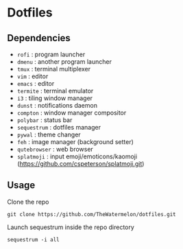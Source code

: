 # Dotfiles

## Dependencies
* `rofi` : program launcher 
* `dmenu` : another program launcher
* `tmux` : terminal multiplexer
* `vim` : editor
* `emacs` : editor
* `termite` : terminal emulator
* `i3` : tiling window manager
* `dunst` : notifications daemon
* `compton` : window manager compositor
* `polybar` : status bar
* `sequestrum` : dotfiles manager
* `pywal` : theme changer
* `feh` : image manager (background setter)
* `qutebrowser` : web browser
* `splatmoji` : input emoji/emoticons/kaomoji (https://github.com/cspeterson/splatmoji.git)

## Usage
Clone the repo

`git clone https://github.com/TheWatermelon/dotfiles.git`


Launch sequestrum inside the repo directory

`sequestrum -i all`
